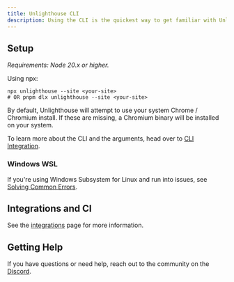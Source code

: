 ```yaml
---
title: Unlighthouse CLI
description: Using the CLI is the quickest way to get familiar with Unlighthouse and is recommended for new users.
---
```


## Setup

_Requirements: Node 20.x or higher._

Using npx:

```shell
npx unlighthouse --site <your-site>
# OR pnpm dlx unlighthouse --site <your-site>
```

By default, Unlighthouse will attempt to use your system Chrome / Chromium install.
If these are missing, a Chromium binary will be installed on your system.

To learn more about the CLI and the arguments, head over to [CLI Integration](/integrations/cli).

### Windows WSL

If you're using Windows Subsystem for Linux and run into issues, see [Solving Common Errors](/guide/guides/common-errors#connect-econnrefused-127001port).

## Integrations and CI

See the [integrations](/guide/getting-started/integrations) page for more information.

## Getting Help

If you have questions or need help, reach out to the community on the [Discord](https://discord.gg/275MBUBvgP).
